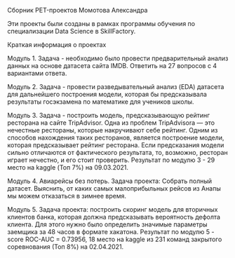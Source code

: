 Сборник PET-проектов Момотова Александра

Эти проекты были созданы в рамках программы обучения по специализации Data Science в SkillFactory.

Краткая информация о проектах

Модуль 1. Задача - необходимо было провести предварительный анализ данных на основе датасета сайта IMDB. Ответить на 27 вопросов с 4 вариантами ответа.

Модуль 2. Задача - провести разведывательный анализ (EDA) датасета для дальнейшего построения модели, которая бы предсказывала результаты госэкзамена по математике для учеников школы.

Модуль 3. Задача - построить модель, предсказывающую рейтинг ресторана на сайте TripAdvisor. Одна из проблем TripAdvisorа — это нечестные рестораны, которые накручивают себе рейтинг. Одним из способов нахождения таких ресторанов, является построение модели, которая предсказывает рейтинг ресторана. Если предсказания модели сильно отличаются от фактического результата, то, возможно, ресторан играет нечестно, и его стоит проверить.
Результат по модулю 3 - 29 место на kaggle (Топ 7%) на 09.03.2021.

Модуль 4. Авиарейсы без потерь. Задача проекта: Собрать полный датасет. Выяснить, от каких самых малоприбыльных рейсов из Анапы мы можем отказаться в зимнее время. 

Модуль 5. Задача проекта: построить скоринг модель для вторичных клиентов банка, которая должна предсказывать вероятность дефолта клиента. Для этого нужно было определить значимые параметры заемщика за 48 часов в формате хакатона. Результат по модулю 5 - score ROC-AUC = 0.73956, 18 место на kaggle из 231 команд закрытого соревнования (Топ 8%) на 02.04.2021.
